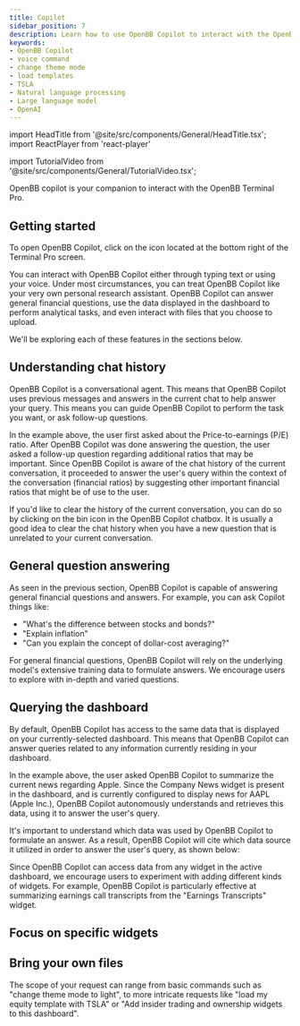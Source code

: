 ```yaml
---
title: Copilot
sidebar_position: 7
description: Learn how to use OpenBB Copilot to interact with the OpenBB Terminal Pro
keywords:
- OpenBB Copilot
- voice command
- change theme mode
- load templates
- TSLA
- Natural language processing
- Large language model
- OpenAI
---
```


import HeadTitle from '@site/src/components/General/HeadTitle.tsx';
import ReactPlayer from 'react-player'


<HeadTitle title="Copilot | OpenBB Terminal Pro Docs" />

import TutorialVideo from '@site/src/components/General/TutorialVideo.tsx';

<!-- <TutorialVideo -->
<!--   youtubeLink="https://www.youtube.com/embed/ZdIZ4dOG9tE?si=dKAanLAC84eVKcyD" -->
<!--   videoLegend="Short introduction to copilot" -->
<!-- /> -->

OpenBB copilot is your companion to interact with the OpenBB Terminal Pro.


<!-- <img className="pro-border-gradient" width="3701" alt="COPILOT- New" src="https://github.com/OpenBB-finance/OpenBBTerminal/assets/25267873/1c2d892e-03b7-4db8-9e8c-6fb1ab8512a1" /> -->

## Getting started

<ReactPlayer width="50%" height="50%" playing loop muted='true' volume='0' url='https://github.com/OpenBB-finance/OpenBBTerminal/assets/14093308/6466c3e3-111b-4246-ae9b-b6403712c862' />

To open OpenBB Copilot, click on the icon located at the bottom right of the Terminal Pro screen.

You can interact with OpenBB Copilot either through typing text or using your
voice.  Under most circumstances, you can treat OpenBB Copilot like your very
own personal research assistant. OpenBB Copilot can answer general financial
questions, use the data displayed in the dashboard to perform analytical tasks,
and even interact with files that you choose to upload.

We'll be exploring each of these features in the sections below.

## Understanding chat history

<ReactPlayer width="50%" height="100%" playing loop muted='true' volume='0' url='https://github.com/OpenBB-finance/OpenBBTerminal/assets/14093308/312510fb-fb17-474c-8698-a2960134e285' />

OpenBB Copilot is a conversational agent. This means that OpenBB Copilot uses
previous messages and answers in the current chat to help answer your query.
This means you can guide OpenBB Copilot to perform the task you want, or ask
follow-up questions.

In the example above, the user first asked about the Price-to-earnings (P/E)
ratio. After OpenBB Copilot was done answering the question, the user asked a
follow-up question regarding additional ratios that may be important. Since
OpenBB Copilot is aware of the chat history of the current conversation, it
proceeded to answer the user's query within the context of the conversation
(financial ratios) by suggesting other important financial ratios that might be
of use to the user.

If you'd like to clear the history of the current conversation, you can do so by
clicking on the bin icon in the OpenBB Copilot chatbox. It is usually a good
idea to clear the chat history when you have a new question that is unrelated to
your current conversation.

<ReactPlayer width="50%" height="100%" playing loop muted='true' volume='0' url='https://github.com/OpenBB-finance/OpenBBTerminal/assets/14093308/dd67030e-bfd4-4e8c-b9f4-e67d3dbd2249' />


## General question answering
As seen in the previous section, OpenBB Copilot is capable of answering general
financial questions and answers.  For example, you can ask Copilot things like:

- "What's the difference between stocks and bonds?"
- "Explain inflation"
- "Can you explain the concept of dollar-cost averaging?"

For general financial questions, OpenBB Copilot will rely on the underlying
model's extensive training data to formulate answers. We encourage users to
explore with in-depth and varied questions.

## Querying the dashboard

<ReactPlayer width="70%" height="100%" playing loop muted='true' volume='0' url='https://github.com/OpenBB-finance/OpenBBTerminal/assets/14093308/0c502fa9-dae3-45f1-996d-2b9940161c24' />

By default, OpenBB Copilot has access to the same data that is displayed on your
currently-selected dashboard. This means that OpenBB Copilot can answer queries
related to any information currently residing in your dashboard.

In the example above, the user asked OpenBB Copilot to summarize the current
news regarding Apple. Since the Company News widget is present in the
dashboard, and is currently configured to display news for AAPL (Apple Inc.),
OpenBB Copilot autonomously understands and retrieves this data, using it to
answer the user's query.

It's important to understand which data was used by OpenBB Copilot to formulate
an answer. As a result, OpenBB Copilot will cite which data source it utilized
in order to answer the user's query, as shown below:

<ReactPlayer width="50%" height="100%" playing loop muted='true' volume='0' url='https://github.com/OpenBB-finance/OpenBBTerminal/assets/14093308/2156f1cb-f49e-4481-8131-41fcd6b91672' />

Since OpenBB Copilot can access data from any widget in the active dashboard, we
encourage users to experiment with adding different kinds of widgets. For
example, OpenBB Copilot is particularly effective at summarizing earnings call
transcripts from the "Earnings Transcripts" widget.

## Focus on specific widgets

## Bring your own files


The scope of your request can range from basic commands such as "change theme mode to light", to more intricate requests like "load my equity template with TSLA" or "Add insider trading and ownership widgets to this dashboard".

